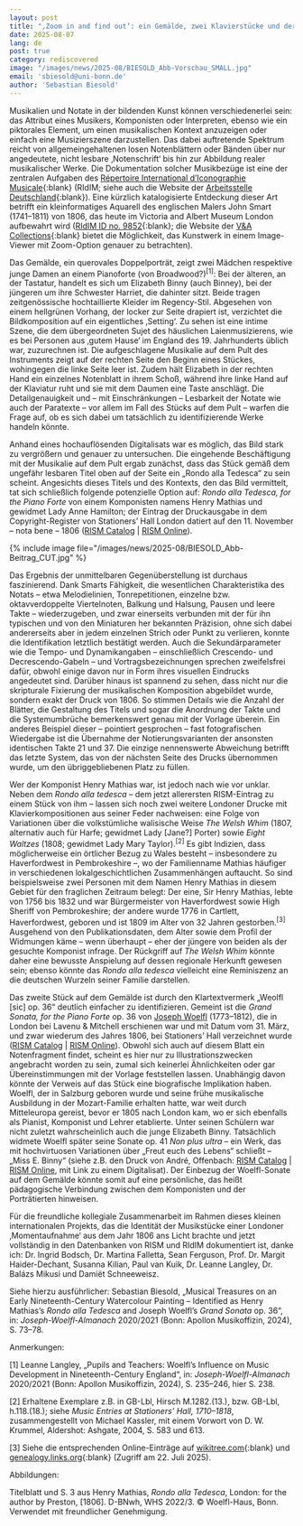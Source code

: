 ```yaml
---
layout: post
title: "‚Zoom in and find out‘: ein Gemälde, zwei Klavierstücke und der Konnex ‚London 1806‘"
date: 2025-08-07
lang: de
post: true
category: rediscovered
image: "/images/news/2025-08/BIESOLD_Abb-Vorschau_SMALL.jpg"
email: 'sbiesold@uni-bonn.de'
author: 'Sebastian Biesold'
---
```


Musikalien und Notate in der bildenden Kunst können verschiedenerlei sein: das Attribut eines Musikers, Komponisten oder Interpreten, ebenso wie ein piktorales Element, um einen musikalischen Kontext anzuzeigen oder einfach eine Musizierszene darzustellen. Das dabei auftretende Spektrum reicht von allgemeingehaltenen losen Notenblättern oder Bänden über nur angedeutete, nicht lesbare ‚Notenschrift‘ bis hin zur Abbildung realer musikalischer Werke. Die Dokumentation solcher Musikbezüge ist eine der zentralen Aufgaben des [Répertoire International d’Iconographie Musicale](https://ridim.org){:blank} (RIdIM; siehe auch die Website der [Arbeitsstelle Deutschland]( https://ridim.musiconn.de/willkommen-bei-ridim){:blank}). Eine kürzlich katalogisierte Entdeckung dieser Art betrifft ein kleinformatiges Aquarell des englischen Malers John Smart (1741–1811) von 1806, das heute im Victoria and Albert Museum London aufbewahrt wird ([RIdIM ID no. 9852](https://db.ridim.org/display.php?ridim_id=9852){:blank}; die Website der [V&A Collections](https://collections.vam.ac.uk/item/O17795/miss-harriet-and-miss-elizabeth-portrait-miniature-smart-john){:blank} bietet die Möglichkeit, das Kunstwerk in einem Image-Viewer mit Zoom-Option genauer zu betrachten).

Das Gemälde, ein querovales Doppelporträt, zeigt zwei Mädchen respektive junge Damen an einem Pianoforte (von Broadwood?)<sup>[1]</sup>: Bei der älteren, an der Tastatur, handelt es sich um Elizabeth Binny (auch Binney), bei der jüngeren um ihre Schwester Harriet, die dahinter sitzt. Beide tragen zeitgenössische hochtaillierte Kleider im Regency-Stil. Abgesehen von einem hellgrünen Vorhang, der locker zur Seite drapiert ist, verzichtet die Bildkomposition auf ein eigentliches ‚Setting‘. Zu sehen ist eine intime Szene, die dem übergeordneten Sujet des häuslichen Laienmusizierens, wie es bei Personen aus ‚gutem Hause‘ im England des 19. Jahrhunderts üblich war, zuzurechnen ist. Die aufgeschlagene Musikalie auf dem Pult des Instruments zeigt auf der rechten Seite den Beginn eines Stückes, wohingegen die linke Seite leer ist. Zudem hält Elizabeth in der rechten Hand ein einzelnes Notenblatt in ihrem Schoß, während ihre linke Hand auf der Klaviatur ruht und sie mit dem Daumen eine Taste anschlägt. Die Detailgenauigkeit und – mit Einschränkungen – Lesbarkeit der Notate wie auch der Paratexte – vor allem im Fall des Stücks auf dem Pult – warfen die Frage auf, ob es sich dabei um tatsächlich zu identifizierende Werke handeln könnte.

Anhand eines hochauflösenden Digitalisats war es möglich, das Bild stark zu vergrößern und genauer zu untersuchen. Die eingehende Beschäftigung mit der Musikalie auf dem Pult ergab zunächst, dass das Stück gemäß dem ungefähr lesbaren Titel oben auf der Seite ein „Rondo alla Tedesca“ zu sein scheint. Angesichts dieses Titels und des Kontexts, den das Bild vermittelt, tat sich schließlich folgende potenzielle Option auf: _Rondo alla Tedesca, for the Piano Forte_ von einem Komponisten namens Henry Mathias und gewidmet Lady Anne Hamilton; der Eintrag der Druckausgabe in dem Copyright-Register von Stationers’ Hall London datiert auf den 11. November – nota bene – 1806 ([RISM Catalog](https://opac.rism.info/id/rismid/rism1001339136) \| [RISM Online](https://rism.online/sources/1001339136)).

{% include image file="/images/news/2025-08/BIESOLD_Abb-Beitrag_CUT.jpg" %}

Das Ergebnis der unmittelbaren Gegenüberstellung ist durchaus faszinierend. Dank Smarts Fähigkeit, die wesentlichen Charakteristika des Notats – etwa Melodielinien, Tonrepetitionen, einzelne bzw. oktavverdoppelte Viertelnoten, Balkung und Halsung, Pausen und leere Takte – wiederzugeben, und zwar einerseits verbunden mit der für ihn typischen und von den Miniaturen her bekannten Präzision, ohne sich dabei andererseits aber in jedem einzelnen Strich oder Punkt zu verlieren, konnte die Identifikation letztlich bestätigt werden. Auch die Sekundärparameter wie die Tempo- und Dynamikangaben – einschließlich Crescendo- und Decrescendo-Gabeln – und Vortragsbezeichnungen sprechen zweifelsfrei dafür, obwohl einige davon nur in Form ihres visuellen Eindrucks angedeutet sind. Darüber hinaus ist spannend zu sehen, dass nicht nur die skripturale Fixierung der musikalischen Komposition abgebildet wurde, sondern exakt der Druck von 1806. So stimmen Details wie die Anzahl der Blätter, die Gestaltung des Titels und sogar die Anordnung der Takte und die Systemumbrüche bemerkenswert genau mit der Vorlage überein. Ein anderes Beispiel dieser – pointiert gesprochen – fast fotografischen Wiedergabe ist die Übernahme der Notierungsvarianten der ansonsten identischen Takte 21 und 37. Die einzige nennenswerte Abweichung betrifft das letzte System, das von der nächsten Seite des Drucks übernommen wurde, um den übriggebliebenen Platz zu füllen.

Wer der Komponist Henry Mathias war, ist jedoch nach wie vor unklar. Neben dem _Rondo alla tedesca_ – dem jetzt allerersten RISM-Eintrag zu einem Stück von ihm – lassen sich noch zwei weitere Londoner Drucke mit Klavierkompositionen aus seiner Feder nachweisen: eine Folge von Variationen über die volkstümliche walisische Weise _The Welsh Whim_ (1807, alternativ auch für Harfe; gewidmet Lady [Jane?] Porter) sowie _Eight Waltzes_ (1808; gewidmet Lady Mary Taylor).<sup>[2]</sup> Es gibt Indizien, dass möglicherweise ein örtlicher Bezug zu Wales besteht – insbesondere zu Haverfordwest in Pembrokeshire –, wo der Familienname Mathias häufiger in verschiedenen lokalgeschichtlichen Zusammenhängen auftaucht. So sind beispielsweise zwei Personen mit dem Namen Henry Mathias in diesem Gebiet für den fraglichen Zeitraum belegt: Der eine, Sir Henry Mathias, lebte von 1756 bis 1832 und war Bürgermeister von Haverfordwest sowie High Sheriff von Pembrokeshire; der andere wurde 1776 in Cartlett, Haverfordwest, geboren und ist 1809 im Alter von 32 Jahren gestorben.<sup>[3]</sup> Ausgehend von den Publikationsdaten, dem Alter sowie dem Profil der Widmungen käme – wenn überhaupt – eher der jüngere von beiden als der gesuchte Komponist infrage. Der Rückgriff auf _The Welsh Whim_ könnte daher eine bewusste Anspielung auf dessen regionale Herkunft gewesen sein; ebenso könnte das _Rondo alla tedesca_ vielleicht eine Reminiszenz an die deutschen Wurzeln seiner Familie darstellen.

Das zweite Stück auf dem Gemälde ist durch den Klartextvermerk „Weolfl [sic] op. 36“ deutlich einfacher zu identifizieren. Gemeint ist die _Grand Sonata, for the Piano Forte_ op. 36 von [Joseph Woelfl](https://rism.online/people/146298) (1773–1812), die in London bei Lavenu & Mitchell erschienen war und mit Datum vom 31. März, und zwar wiederum des Jahres 1806, bei Stationers’ Hall verzeichnet wurde ([RISM Catalog](https://opac.rism.info/id/rismid/rism991006959) \| [RISM Online](https://rism.online/sources/991006959)). Obwohl sich auch auf diesem Blatt ein Notenfragment findet, scheint es hier nur zu Illustrationszwecken angebracht worden zu sein, zumal sich keinerlei Ähnlichkeiten oder gar Übereinstimmungen mit der Vorlage feststellen lassen. Unabhängig davon könnte der Verweis auf das Stück eine biografische Implikation haben. Woelfl, der in Salzburg geboren wurde und seine frühe musikalische Ausbildung in der Mozart-Familie erhalten hatte, war weit durch Mitteleuropa gereist, bevor er 1805 nach London kam, wo er sich ebenfalls als Pianist, Komponist und Lehrer etablierte. Unter seinen Schülern war nicht zuletzt wahrscheinlich auch die junge Elizabeth Binny. Tatsächlich widmete Woelfl später seine Sonate op. 41 _Non plus ultra_ – ein Werk, das mit hochvirtuosen Variationen über „Freut euch des Lebens“ schließt – „Miss E. Binny“ (siehe z.B. den Druck von André, Offenbach: [RISM Catalog](https://opac.rism.info/id/rismid/rism991006969) \| [RISM Online](https://rism.online/sources/991006969), mit Link zu einem Digitalisat). Der Einbezug der Woelfl-Sonate auf dem Gemälde könnte somit auf eine persönliche, das heißt pädagogische Verbindung zwischen dem Komponisten und der Porträtierten hinweisen.

Für die freundliche kollegiale Zusammenarbeit im Rahmen dieses kleinen internationalen Projekts, das die Identität der Musikstücke einer Londoner ‚Momentaufnahme‘ aus dem Jahr 1806 ans Licht brachte und jetzt vollständig in den Datenbanken von RISM und RIdIM dokumentiert ist, danke ich: Dr. Ingrid Bodsch, Dr. Martina Falletta, Sean Ferguson, Prof. Dr. Margit Haider-Dechant, Susanna Kilian, Paul van Kuik, Dr. Leanne Langley, Dr. Balázs Mikusi und Damiët Schneeweisz.

Siehe hierzu ausführlicher: Sebastian Biesold, „Musical Treasures on an Early Nineteenth-Century Watercolour Painting – Identified as Henry Mathias’s _Rondo alla Tedesca_ and Joseph Woelfl’s _Grand Sonata_ op. 36“, in: _Joseph-Woelfl-Almanach_ 2020/2021 (Bonn: Apollon Musikoffizin, 2024), S. 73–78.

Anmerkungen:

[1] Leanne Langley, „Pupils and Teachers: Woelfl’s Influence on Music Development in Nineteenth-Century England“, in: _Joseph-Woelfl-Almanach_ 2020/2021 (Bonn: Apollon Musikoffizin, 2024), S. 235–246, hier S. 238.

[2] Erhaltene Exemplare z.B. in GB-Lbl, Hirsch M.1282.(13.), bzw. GB-Lbl, h.118.(18.); siehe _Music Entries at Stationers’ Hall, 1710–1818_, zusammengestellt von Michael Kassler, mit einem Vorwort von D. W. Krummel, Aldershot: Ashgate, 2004, S. 583 und 613.

[3] Siehe die entsprechenden Online-Einträge auf [wikitree.com](https://www.wikitree.com/wiki/Mathias-226){:blank} und [genealogy.links.org](https://genealogy.links.org/links-cgi/readged?/home/ben/camilla-genealogy/current+%210%3A148318+4-4-0-1-0#google_vignette){:blank} (Zugriff am 22. Juli 2025).

Abbildungen:

Titelblatt und S. 3 aus Henry Mathias, _Rondo alla Tedesca_, London: for the author by Preston, [1806]. D-BNwh, WHS 2022/3. © Woelfl-Haus, Bonn. Verwendet mit freundlicher Genehmigung.

